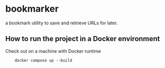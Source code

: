 # bookmarker
a bookmark utility to save and retrieve URLs for later.

## How to run the project in a Docker environment

Check out on a machine with Docker runtime

```
    docker compose up --build
```

